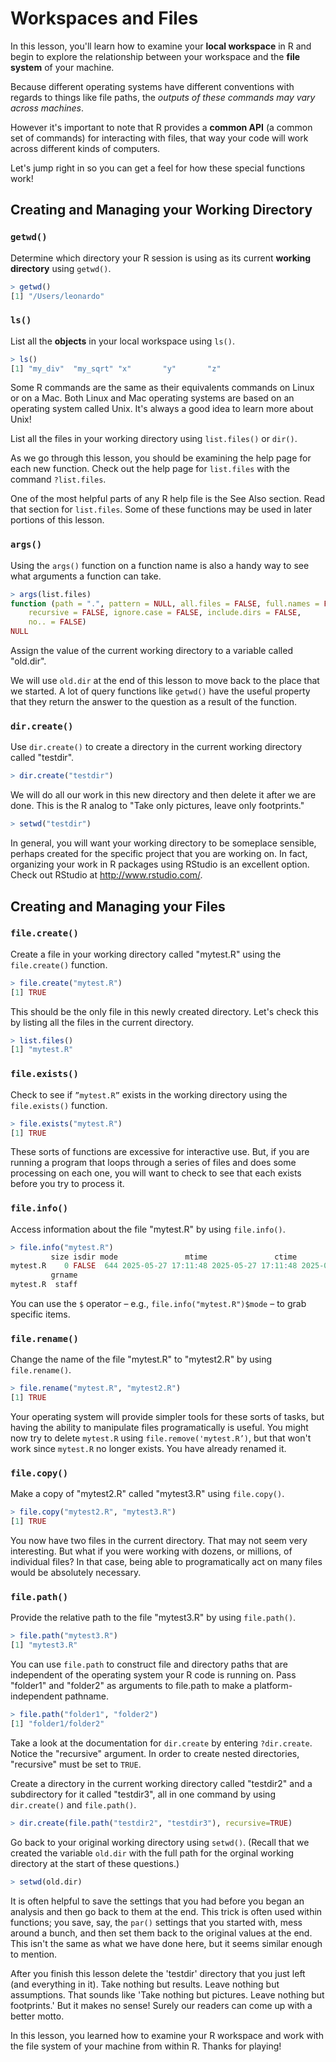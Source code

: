 # Workspaces and Files

In this lesson, you'll learn how to examine your **local workspace** in R and begin to explore the relationship between your workspace and the **file system** of your machine.

Because different operating systems have different conventions with regards to things like file paths, the *outputs of these commands may vary across machines*.

However it's important to note that R provides a **common API** (a common set of commands) for interacting with files, that way your code will work across different kinds of computers.

Let's jump right in so you can get a feel for how these special functions work!

## Creating and Managing your Working Directory

### `getwd()`

Determine which directory your R session is using as its current **working directory** using `getwd()`.

```R
> getwd()
[1] "/Users/leonardo"
```

### `ls()`

List all the **objects** in your local workspace using `ls()`.

```R
> ls()
[1] "my_div"  "my_sqrt" "x"       "y"       "z" 
```

Some R commands are the same as their equivalents commands on Linux or on a Mac. Both Linux and Mac operating systems are based on an operating system called Unix. It's always a good idea to learn more about Unix!

List all the files in your working directory using `list.files()` or `dir()`.

As we go through this lesson, you should be examining the help page for each new function. Check out the help page for `list.files` with the command `?list.files`.

One of the most helpful parts of any R help file is the See Also section. Read that section for `list.files`. Some of these functions may be used in later portions of this lesson.

### `args()`

Using the `args()` function on a function name is also a handy way to see what arguments a function can take.

```R
> args(list.files)
function (path = ".", pattern = NULL, all.files = FALSE, full.names = FALSE, 
    recursive = FALSE, ignore.case = FALSE, include.dirs = FALSE, 
    no.. = FALSE) 
NULL
```

Assign the value of the current working directory to a variable called "old.dir".

We will use `old.dir` at the end of this lesson to move back to the place that we started. A lot of query functions like `getwd()` have the useful property that they return the answer to the question as a result of the function.

### `dir.create()`

Use `dir.create()` to create a directory in the current working directory called "testdir".

```R
> dir.create("testdir")
```

We will do all our work in this new directory and then delete it after we are done. This is the R analog to "Take only pictures, leave only footprints."

```R
> setwd("testdir")
```

In general, you will want your working directory to be someplace sensible, perhaps created for the specific project that you are working on. In fact, organizing your work in R packages using RStudio is an excellent option. Check out RStudio at <http://www.rstudio.com/>.

## Creating and Managing your Files

### `file.create()`

Create a file in your working directory called "mytest.R" using the `file.create()` function.

```R
> file.create("mytest.R")
[1] TRUE
```

This should be the only file in this newly created directory. Let's check this by listing all the files in the current directory.

```R
> list.files()
[1] "mytest.R"
```

### `file.exists()`

Check to see if `”mytest.R”` exists in the working directory using the `file.exists()` function.

```R
> file.exists("mytest.R")
[1] TRUE
```

These sorts of functions are excessive for interactive use. But, if you are running a program that loops through a series of files and does some processing on each one, you will want to check to see that each exists before you try to process it.

### `file.info()`

Access information about the file "mytest.R" by using `file.info()`.

```R
> file.info("mytest.R")
         size isdir mode               mtime               ctime               atime uid gid    uname
mytest.R    0 FALSE  644 2025-05-27 17:11:48 2025-05-27 17:11:48 2025-05-27 17:11:48 501  20 leonardo
         grname
mytest.R  staff
```

You can use the `$` operator – e.g., `file.info("mytest.R")$mode` – to grab specific items.

### `file.rename()`

Change the name of the file "mytest.R" to "mytest2.R" by using `file.rename()`.

```R
> file.rename("mytest.R", "mytest2.R")
[1] TRUE
```

Your operating system will provide simpler tools for these sorts of tasks, but having the ability to manipulate files programatically is useful. You might now try to delete `mytest.R` using `file.remove('mytest.R’)`, but that won't work since `mytest.R` no longer exists. You have already renamed it.

### `file.copy()`

Make a copy of "mytest2.R" called "mytest3.R" using `file.copy()`.

```R
> file.copy("mytest2.R", "mytest3.R")
[1] TRUE
```

You now have two files in the current directory. That may not seem very interesting. But what if you were working with dozens, or millions, of individual files? In that case, being able to programatically act on many files would be absolutely necessary.

### `file.path()`

Provide the relative path to the file "mytest3.R" by using `file.path()`.

```R
> file.path("mytest3.R")
[1] "mytest3.R"
```

You can use `file.path` to construct file and directory paths that are independent of the operating system your R code is running on. Pass "folder1" and "folder2" as arguments to file.path to make a platform-independent pathname.

```R
> file.path("folder1", "folder2")
[1] "folder1/folder2"
```

Take a look at the documentation for `dir.create` by entering `?dir.create`. Notice the "recursive" argument. In order to create nested directories, "recursive" must be set to `TRUE`.

Create a directory in the current working directory called "testdir2" and a subdirectory for it called "testdir3", all in one command by using `dir.create()` and `file.path()`.

```R
> dir.create(file.path("testdir2", "testdir3"), recursive=TRUE)
```

Go back to your original working directory using `setwd()`. (Recall that we created the variable `old.dir` with the full path for the orginal working directory at the start of these questions.)

```R
> setwd(old.dir)
```

It is often helpful to save the settings that you had before you began an analysis and then go back to them at the end. This trick is often used within functions; you save, say, the `par()` settings that you started with, mess around a bunch, and then set them back to the original values at the end. This isn't the same as what we have done here, but it seems similar enough to mention.

After you finish this lesson delete the 'testdir' directory that you just left (and everything in it). Take nothing but results. Leave nothing but assumptions. That sounds like 'Take nothing but pictures. Leave nothing but footprints.' But it makes no sense! Surely our readers can come up with a better motto.

In this lesson, you learned how to examine your R workspace and work with the file system of your machine from within R. Thanks for playing!
